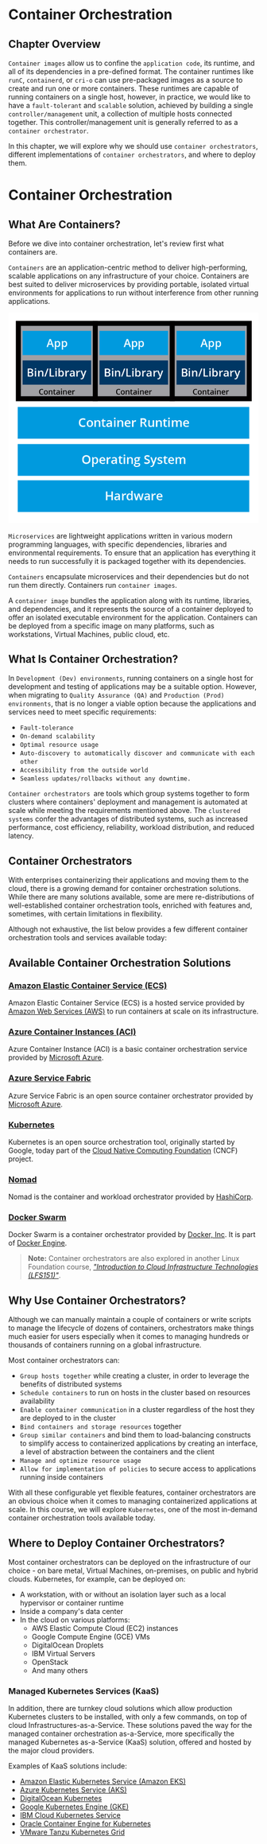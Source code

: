 # Container Orchestration

## Chapter Overview

`Container images` allow us to confine the `application code`, its runtime, and all of its dependencies in a pre-defined format. The container runtimes like `runC`, `containerd`, or `cri-o` can use pre-packaged images as a source to create and run one or more containers. These runtimes are capable of running containers on a single host, however, in practice, we would like to have a `fault-tolerant` and `scalable` solution, achieved by building a single `controller/management` unit, a collection of multiple hosts connected together. This controller/management unit is generally referred to as a `container orchestrator`.

In this chapter, we will explore why we should use `container orchestrators`, different implementations of `container orchestrators`, and where to deploy them.

# Container Orchestration

## What Are Containers?

Before we dive into container orchestration, let's review first what containers are.

`Containers` are an application-centric method to deliver high-performing, scalable applications on any infrastructure of your choice. Containers are best suited to deliver microservices by providing portable, isolated virtual environments for applications to run without interference from other running applications.

![Container Deployment](ContainerDeployment.png)

`Microservices` are lightweight applications written in various modern programming languages, with specific dependencies, libraries and environmental requirements. To ensure that an application has everything it needs to run successfully it is packaged together with its dependencies.

`Containers` encapsulate microservices and their dependencies but do not run them directly. Containers run `container images`.

A `container image` bundles the application along with its runtime, libraries, and dependencies, and it represents the source of a container deployed to offer an isolated executable environment for the application. Containers can be deployed from a specific image on many platforms, such as workstations, Virtual Machines, public cloud, etc.

## What Is Container Orchestration?

In `Development (Dev) environments`, running containers on a single host for development and testing of applications may be a suitable option. However, when migrating to `Quality Assurance (QA)` and `Production (Prod) environments`, that is no longer a viable option because the applications and services need to meet specific requirements:

- `Fault-tolerance`
- `On-demand scalability`
- `Optimal resource usage`
- `Auto-discovery to automatically discover and communicate with each other`
- `Accessibility from the outside world`
- `Seamless updates/rollbacks without any downtime.`

`Container orchestrators `are tools which group systems together to form clusters where containers' deployment and management is automated at scale while meeting the requirements mentioned above. The `clustered systems` confer the advantages of distributed systems, such as increased performance, cost efficiency, reliability, workload distribution, and reduced latency.

## Container Orchestrators

With enterprises containerizing their applications and moving them to the cloud, there is a growing demand for container orchestration solutions. While there are many solutions available, some are mere re-distributions of well-established container orchestration tools, enriched with features and, sometimes, with certain limitations in flexibility.

Although not exhaustive, the list below provides a few different container orchestration tools and services available today:

## Available Container Orchestration Solutions

### [Amazon Elastic Container Service (ECS)](https://aws.amazon.com/ecs/)

Amazon Elastic Container Service (ECS) is a hosted service provided by [Amazon Web Services (AWS)](https://aws.amazon.com/) to run containers at scale on its infrastructure.

### [Azure Container Instances (ACI)](https://azure.microsoft.com/en-us/products/container-instances)

Azure Container Instance (ACI) is a basic container orchestration service provided by [Microsoft Azure](https://azure.microsoft.com/en-us/).

### [Azure Service Fabric](https://azure.microsoft.com/en-us/products/service-fabric/)

Azure Service Fabric is an open source container orchestrator provided by [Microsoft Azure](https://azure.microsoft.com/en-us/).

### [Kubernetes](https://kubernetes.io/)

Kubernetes is an open source orchestration tool, originally started by Google, today part of the [Cloud Native Computing Foundation](https://www.cncf.io/) (CNCF) project.

### [Nomad](https://www.nomadproject.io/)

Nomad is the container and workload orchestrator provided by [HashiCorp](https://www.hashicorp.com/).

### [Docker Swarm](https://docs.docker.com/engine/swarm/)

Docker Swarm is a container orchestrator provided by [Docker, Inc](https://www.docker.com/). It is part of [Docker Engine](https://docs.docker.com/engine/).

> **Note:** Container orchestrators are also explored in another Linux Foundation course, [*"Introduction to Cloud Infrastructure Technologies (LFS151)"*](https://training.linuxfoundation.org/training/introduction-to-cloud-infrastructure-technologies/?_gl=1*1n2vbyu*_gcl_au*MjIzNzk1MzUuMTc1MDM0Nzk4NC4xMTQ5ODE0MDcyLjE3NTA4OTQwNDIuMTc1MDg5NDA0Mg..*_ga*MTIxNDA5NDQwMi4xNzUwMzQ3OTg1*_ga_EMX7DDZMX4*czE3NTE2ODU1MjQkbzExNSRnMSR0MTc1MTY5MjA3NSRqMjAkbDAkaDA.).

## Why Use Container Orchestrators?

Although we can manually maintain a couple of containers or write scripts to manage the lifecycle of dozens of containers, orchestrators make things much easier for users especially when it comes to managing hundreds or thousands of containers running on a global infrastructure.

Most container orchestrators can:

- `Group hosts together` while creating a cluster, in order to leverage the benefits of distributed systems
- `Schedule containers` to run on hosts in the cluster based on resources availability
- `Enable container communication` in a cluster regardless of the host they are deployed to in the cluster
- `Bind containers and storage resources` together
- `Group similar containers` and bind them to load-balancing constructs to simplify access to containerized applications by creating an interface, a level of abstraction between the containers and the client
- `Manage and optimize resource usage`
- `Allow for implementation of policies` to secure access to applications running inside containers

With all these configurable yet flexible features, container orchestrators are an obvious choice when it comes to managing containerized applications at scale. In this course, we will explore `Kubernetes`, one of the most in-demand container orchestration tools available today.

## Where to Deploy Container Orchestrators?

Most container orchestrators can be deployed on the infrastructure of our choice - on bare metal, Virtual Machines, on-premises, on public and hybrid clouds. Kubernetes, for example, can be deployed on:

- A workstation, with or without an isolation layer such as a local hypervisor or container runtime
- Inside a company's data center
- In the cloud on various platforms:
  - AWS Elastic Compute Cloud (EC2) instances
  - Google Compute Engine (GCE) VMs
  - DigitalOcean Droplets
  - IBM Virtual Servers
  - OpenStack
  - And many others

### Managed Kubernetes Services (KaaS)

In addition, there are turnkey cloud solutions which allow production Kubernetes clusters to be installed, with only a few commands, on top of cloud Infrastructures-as-a-Service. These solutions paved the way for the managed container orchestration as-a-Service, more specifically the managed Kubernetes as-a-Service (KaaS) solution, offered and hosted by the major cloud providers.

Examples of KaaS solutions include:

- [Amazon Elastic Kubernetes Service (Amazon EKS)](https://aws.amazon.com/eks/)
- [Azure Kubernetes Service (AKS)](https://azure.microsoft.com/en-us/products/kubernetes-service)
- [DigitalOcean Kubernetes](https://www.digitalocean.com/products/kubernetes)
- [Google Kubernetes Engine (GKE)](https://cloud.google.com/kubernetes-engine/)
- [IBM Cloud Kubernetes Service](https://www.ibm.com/products/kubernetes-service)
- [Oracle Container Engine for Kubernetes](https://www.ibm.com/products/kubernetes-service)
- [VMware Tanzu Kubernetes Grid](https://tanzu.vmware.com/kubernetes-grid)

